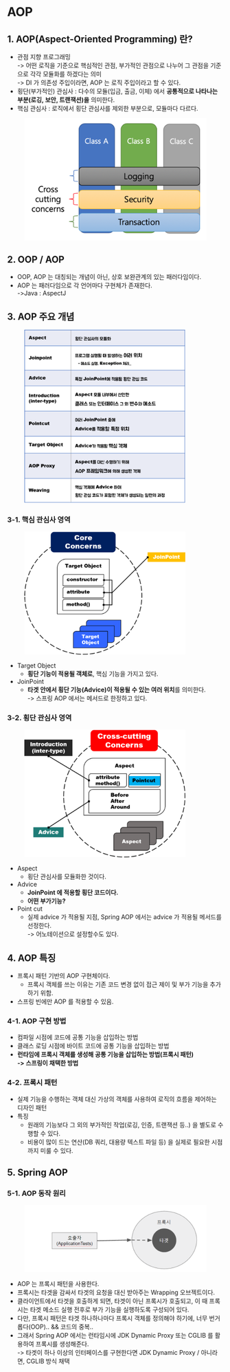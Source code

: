 # AOP

## 1. AOP(Aspect-Oriented Programming) 란?

* 관점 지향 프로그래밍\
  \-> 어떤 로직을 기준으로 핵심적인 관점, 부가적인 관점으로 나누어 그 관점을 기준으로 각각 모듈화를 하겠다는 의미\
  \-> DI 가 의존성 주입이라면, AOP 는 로직 주입이라고 할 수 있다.&#x20;
* 횡단(부가적인) 관심사 : 다수의 모듈(입금, 출금, 이체) 에서 **공통적으로 나타나는 부분(로깅, 보안, 트랜잭션)을** 의미한다.&#x20;
* 핵심 관심사 : 로직에서 횡단 관심사를 제외한 부분으로, 모듈마다 다르다.&#x20;

<figure><img src="../../.gitbook/assets/image (5) (2) (1).png" alt=""><figcaption></figcaption></figure>

## 2. OOP / AOP

* OOP, AOP 는 대칭되는 개념이 아닌, 상호 보완관계의 있는 패러다임이다.&#x20;
* AOP 는 패러다임으로 각 언어마다 구현체가 존재한다. \
  \->Java : AspectJ

## 3. AOP 주요 개념&#x20;

<figure><img src="../../.gitbook/assets/image (10) (1).png" alt="" width="375"><figcaption></figcaption></figure>

### 3-1. 핵심 관심사 영역&#x20;

<figure><img src="../../.gitbook/assets/image (4) (3).png" alt="" width="375"><figcaption></figcaption></figure>

* Target Object&#x20;
  * **횡단 기능이 적용될 객체로**, 핵심 기능을 가지고 있다.&#x20;
* JoinPoint&#x20;
  * **타겟 안에서 횡단 기능(Advice)이 적용될 수 있는 여러 위치**를 의미한다. \
    \-> 스프링 AOP 에서는 메서드로 한정하고 있다.&#x20;

### 3-2. 횡단 관심사 영역

<figure><img src="../../.gitbook/assets/image (11).png" alt="" width="375"><figcaption></figcaption></figure>

* Aspect&#x20;
  * 횡단 관심사를 모듈화한 것이다.&#x20;
* Advice
  * **JoinPoint 에 적용할 횡단 코드이다.**&#x20;
  * **어떤 부가기능?**
* Point cut
  * 실제 advice 가 적용될 지점, Spring AOP 에서는 advice 가 적용될 메서드를 선정한다. \
    \-> 어노테이션으로 설정할수도 있다.&#x20;

## 4. AOP 특징&#x20;

* 프록시 패턴 기반의 AOP 구현체이다.&#x20;
  * 프록시 객체를 쓰는 이유는 기존 코드 변경 없이 접근 제이 및 부가 기능을 추가하기 위함.&#x20;
* 스프링 빈에만 AOP 를 적용할 수 있음.

### 4-1. AOP 구현 방법

* 컴파일 시점에 코드에 공통 기능을 삽입하는 방법
* 클래스 로딩 시점에 바이트 코드에 공통 기능을 삽입하는 방법
* **런타임에 프록시 객체를 생성해 공통 기능을 삽입하는 방법(프록시 패턴)**\
  **-> 스프링이 채택한 방법**&#x20;

### 4-2. 프록시 패턴&#x20;

* 실제 기능을 수행하는 객체 대신 가상의 객체를 사용하여 로직의 흐름을 제어하는 디자인 패턴&#x20;
* 특징
  * 원래의 기능보다 그 외의 부가적인 작업(로깅, 인증, 트랜잭션 등..) 을 별도로 수행할 수 있다.&#x20;
  * 비용이 많이 드는 연산(DB 쿼리, 대용량 텍스트 파일 등) 을 실제로 필요한 시점까지 미룰 수 있다.&#x20;

## 5. Spring AOP&#x20;

### 5-1. AOP 동작 원리

<figure><img src="../../.gitbook/assets/image (3) (1).png" alt=""><figcaption></figcaption></figure>

* AOP 는 프록시 패턴을 사용한다.&#x20;
* 프록시는 타겟을 감싸서 타겟의 요청을 대신 받아주는 Wrapping 오브젝트이다.&#x20;
* 클라이언트에서 타겟을 호출하게 되면, 타겟이 아닌 프록시가 호출되고, 이 때 프록시는 타겟 메소드 실행 전후로 부가 기능을 실행하도록 구성되어 있다.&#x20;
* 다만, 프록시 패턴은 타겟 하나하나마다 프록시 객체를 정의해야 하기에, 너무 번거롭다(OOP).. && 코드의 중복..
* 그래서 Spring AOP 에서는 런타임시에 JDK Dynamic Proxy 또는 CGLIB 를 활용하여 프록시를 생성해준다. \
  \-> 타겟이 하나 이상의 인터페이스를 구현한다면 JDK Dynamic Proxy / 아니라면, CGLIB 방식 채택

